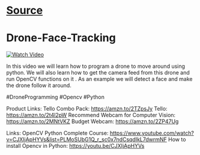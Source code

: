 # [Source](https://github.com/murtazahassan/Drone-Face-Tracking)
# Drone-Face-Tracking

[![Watch Video](https://github.com/murtazahassan/Drone-Face-Tracking/blob/master/tumbnail%20(2).jpg)](https://www.youtube.com/playlist?list=PLMoSUbG1Q_r8ib2U4AbC_mPTsa-u9HoP_)

In this video we will learn  how to program a drone to move around using python. We will also learn how to get the camera feed from this drone and run OpenCV functions on it . As an example we will detect  a face and make the drone follow it around. 


#DroneProgramming
#Opencv
#Python

Product Links:
Tello Combo Pack: 
https://amzn.to/2TZpsJy
Tello:
https://amzn.to/2t4l2pW 
Recommend Webcam for Computer Vision:
https://amzn.to/2MNtVKZ
Budget Webcam:
https://amzn.to/2ZP47Ug

Links:
OpenCV Python Complete Course:
https://www.youtube.com/watch?v=CJXIjApHYVs&list=PLMoSUbG1Q_r_sc0x7ndCsqdIkL7dwrmNF
How to install Opencv in Python:
https://youtu.be/CJXIjApHYVs
